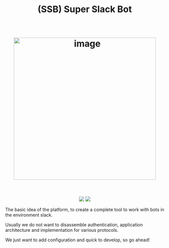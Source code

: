 <h1 align="center">(SSB) Super Slack Bot</h1>

<h1 align="center">
  <br>
  <a href="https://agoalofalife.github.io/ssb/#/"><img src="https://github.com/agoalofalife/ssb/blob/master/docs/images/head.jpg" alt="image" width="450"></a>
  <br>
  <br>
</h1>
<p align="center">
 <a href="https://travis-ci.org/agoalofalife/ssb">
 <img src="https://travis-ci.org/agoalofalife/ssb.svg?branch=master"></a>
 <a href="https://codecov.io/gh/agoalofalife/ssb">
   <img src="https://codecov.io/gh/agoalofalife/ssb/branch/master/graph/badge.svg" />
 </a>
 </p>


The basic idea of the platform, to create a complete tool to work with bots in the environment slack.

Usually we do not want to disassemble authentication, application architecture and implementation for various protocols.

We just want to add configuration and quick to develop, so go ahead!